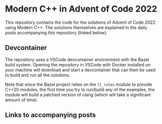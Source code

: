 # Modern C++ in Advent of Code 2022

This repository contains the code for the solutions of Advent of Code 2022 using Modern C++. The solutions themselves are explained in the daily posts accompanying this repository (linked below).

## Devcontainer

The repository uses a VSCode devcontainer environment with the Bazel build system. Opening the repository in VSCode with Docker installed on your machine will download and start a devcontainer that can then be used to build and run all the solutions.

Note that since the Bazel project relies on the `ll_rules` module to provide C++20 modules, the first time you try to run/build any of the examples, the module will build a patched version of clang (which will take a significant amount of time).

## Links to accompanying posts